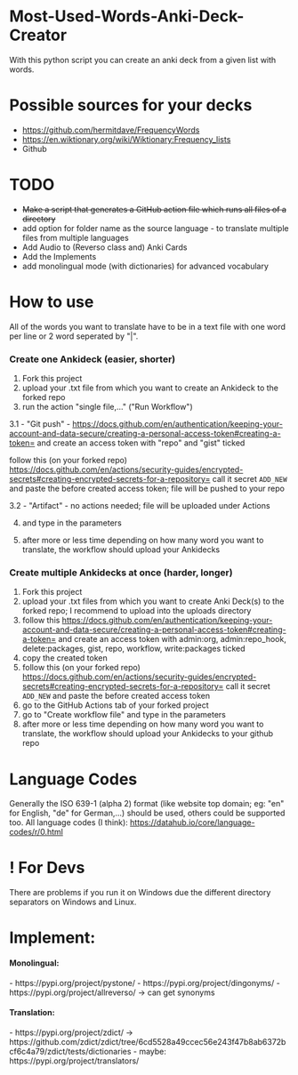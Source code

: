 # Most-Used-Words-Anki-Deck-Creator
With this python script you can create an anki deck from a given list with words.

# Possible sources for your decks
- https://github.com/hermitdave/FrequencyWords
- https://en.wiktionary.org/wiki/Wiktionary:Frequency_lists
- Github

# TODO
- ~~Make a script that generates a GitHub action file which runs all files of a directory~~ 
- add option for folder name as the source language - to translate multiple files from multiple languages
- Add Audio to (Reverso class and) Anki Cards
- Add the Implements
- add monolingual mode (with dictionaries) for advanced vocabulary

# How to use
All of the words you want to translate have to be in a text file with one word per line or 2 word seperated by "|".
<h3>Create one Ankideck (easier, shorter)</h3>

1. Fork this project
2. upload your .txt file from which you want to create an Ankideck to the forked repo
3. run the action "single file,..." ("Run Workflow")

 3.1 - "Git push" - https://docs.github.com/en/authentication/keeping-your-account-and-data-secure/creating-a-personal-access-token#creating-a-token=
and create an access token with "repo" and "gist" ticked

 follow this (on your forked repo)
https://docs.github.com/en/actions/security-guides/encrypted-secrets#creating-encrypted-secrets-for-a-repository=
call it secret `ADD_NEW` and paste the before created access token; file will be pushed to your repo

 3.2 - "Artifact" - no actions needed; file will be uploaded under Actions
 
4. and type in the parameters 

6. after more or less time depending on how many word you want to translate, the workflow should upload your Ankidecks



<h3>Create multiple Ankidecks at once (harder, longer)</h3>

1. Fork this project
2. upload your .txt files from which you want to create Anki Deck(s) to the forked repo; I recommend to upload into the uploads directory
3. follow this 
https://docs.github.com/en/authentication/keeping-your-account-and-data-secure/creating-a-personal-access-token#creating-a-token=
and create an access token with admin:org, admin:repo_hook, delete:packages, gist, repo, workflow, write:packages ticked
4. copy the created token
5. follow this (on your forked repo)
https://docs.github.com/en/actions/security-guides/encrypted-secrets#creating-encrypted-secrets-for-a-repository=
call it secret `ADD_NEW` and paste the before created access token 
6. go to the GitHub Actions tab of your forked project
7. go to "Create workflow file" and type in the parameters
8. after more or less time depending on how many word you want to translate, the workflow should upload your Ankidecks to your github repo

# Language Codes
Generally the ISO 639-1 (alpha 2) format (like website top domain; eg: "en" for English, "de" for German,...) should be used, others could be supported too.
All language codes (I think):
https://datahub.io/core/language-codes/r/0.html

# ! For Devs
There are problems if you run it on Windows due the different directory separators on Windows and Linux. 


# Implement:
<h4>Monolingual:</h4>
- https://pypi.org/project/pystone/
- https://pypi.org/project/dingonyms/
- https://pypi.org/project/allreverso/ -> can get synonyms

<h4>Translation:</h4>
- https://pypi.org/project/zdict/ -> https://github.com/zdict/zdict/tree/6cd5528a49ccec56e243f47b8ab6372bcf6c4a79/zdict/tests/dictionaries
- maybe: https://pypi.org/project/translators/
